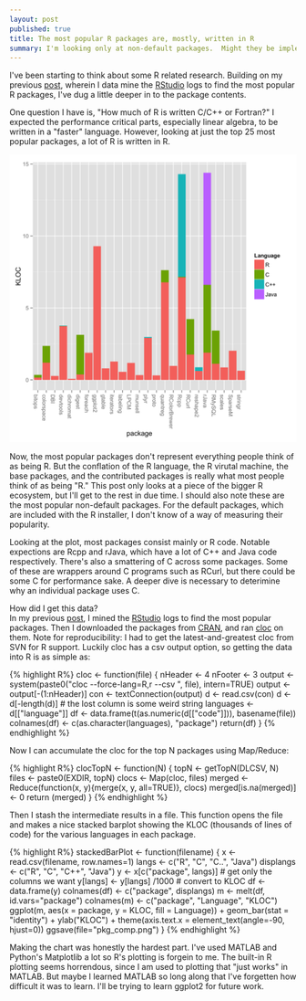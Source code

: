 ```yaml
---
layout: post
published: true
title: The most popular R packages are, mostly, written in R
summary: I'm looking only at non-default packages.  Might they be implemented in C for performance?
---
```


I've been starting to think about some R related research.
Building on my previous [post](2014-most-popular-r-packages), wherein I data mine the [RStudio](http://www.rstudio.com) logs to find the most popular R packages, I've dug a little deeper in to the package contents.

One question I have is, "How much of R is written C/C++ or Fortran?"
I expected the performance critical parts, especially linear algebra, to be written in a "faster" language.
However, looking at just the top 25 most popular packages, a lot of R is written in R.

![package languages plot](https://raw.githubusercontent.com/scottcarr/scottcarr.github.com/master/images/pkg_comp.png)

Now, the most popular packages don't represent everything people think of as being R.
But the conflation of the R language, the R virutal machine, the base packages, and the contributed packages is really what most people think of as being "R."
This post only looks at a piece of the bigger R ecosystem, but I'll get to the rest in due time.
I should also note these are the most popular non-default packages.
For the default packages, which are included with the R installer, I don't know of a way of measuring their popularity.

Looking at the plot, most packages consist mainly or R code.
Notable expections are Rcpp and rJava, which have a lot of C++ and Java code respectively.
There's also a smattering of C across some packages.
Some of these are wrappers around C programs such as RCurl, but there could be some C for performance sake.
A deeper dive is necessary to deterimine why an individual package uses C.

How did I get this data?  
In my previous [post](2014-most-popular-r-packages), I mined the [RStudio](http://rstudio.com) logs to find the most popular packages.
Then I downloaded the packages from [CRAN](http://cran.r-project.org), and ran [cloc](http://cloc.sourceforge.net/) on them.
Note for reproducibility: I had to get the latest-and-greatest cloc from SVN for R support.
Luckily cloc has a csv output option, so getting the data into R is as simple as:

{% highlight R%}
cloc <- function(file) {
    nHeader <- 4
    nFooter <- 3
    output <- system(paste0("cloc --force-lang=R,r --csv ", file), 
                        intern=TRUE)
    output <- output[-(1:nHeader)]
    con <- textConnection(output)
    d <- read.csv(con)
    d <- d[-length(d)] # the lost column is some weird string
    languages <- d[["language"]]
    df <- data.frame(t(as.numeric(d[["code"]])), basename(file))
    colnames(df) <- c(as.character(languages), "package")
    return(df)
}
{% endhighlight %}

Now I can accumulate the cloc for the top N packages using Map/Reduce:

{% highlight R%}
clocTopN <- function(N) {
    topN <- getTopN(DLCSV, N)
    files <- paste0(EXDIR, topN)
    clocs <- Map(cloc, files)
    merged <- Reduce(function(x, y){merge(x, y, all=TRUE)}, clocs)
    merged[is.na(merged)] <- 0
    return (merged)
}
{% endhighlight %}

Then I stash the intermediate results in a file.
This function opens the file and makes a nice stacked barplot showing the KLOC (thousands of lines of code) for the various languages in each package.

{% highlight R%}
stackedBarPlot <- function(filename) {
    x <- read.csv(filename, row.names=1)
    langs <- c("R", "C", "C..", "Java")
    displangs <- c("R", "C", "C++", "Java")
    y <- x[c("package", langs)] # get only the columns we want
    y[langs] <- y[langs] /1000 # convert to KLOC
    df <- data.frame(y)
    colnames(df) <- c("package", displangs)
    m <- melt(df, id.vars="package")
    colnames(m) <- c("package", "Language", "KLOC")
    ggplot(m, aes(x = package, y = KLOC, fill = Language)) + 
      geom_bar(stat = "identity") +
      ylab("KLOC") + 
      theme(axis.text.x = element_text(angle=-90, hjust=0))
    ggsave(file="pkg_comp.png")
}
{% endhighlight %}

Making the chart was honestly the hardest part.
I've used MATLAB and Python's Matplotlib a lot so R's plotting is forgein to me.
The built-in R plotting seems horrendous, since I am used to plotting that "just works" in MATLAB.
But maybe I learned MATLAB so long along that I've forgetten how difficult it was to learn.
I'll be trying to learn ggplot2 for future work.
